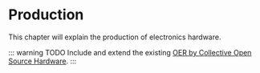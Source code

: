 # Production

This chapter will explain the production of electronics hardware.

::: warning TODO
Include and extend the existing [OER by Collective Open Source Hardware](http://cos-h.cc/education/).
:::
